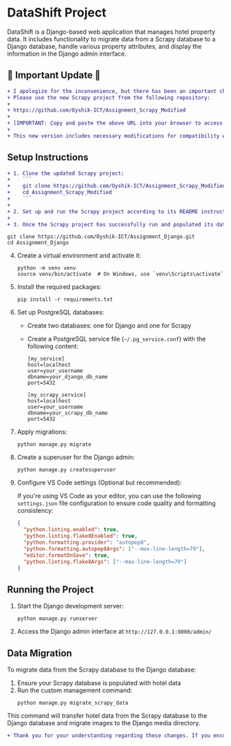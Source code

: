# DataShift Project

DataShift is a Django-based web application that manages hotel property data. It includes functionality to migrate data from a Scrapy database to a Django database, handle various property attributes, and display the information in the Django admin interface.

## 🚨 Important Update 🚨

```diff
+ I apologize for the inconvenience, but there has been an important change to the Scrapy project.
+ Please use the new Scrapy project from the following repository:
+
+ https://github.com/Oyshik-ICT/Assignment_Scrapy_Modified
+
+ [IMPORTANT: Copy and paste the above URL into your browser to access the new repository]
+
+ This new version includes necessary modifications for compatibility with the Django project.
```

## Setup Instructions

````diff
+ 1. Clone the updated Scrapy project:
+    ```
+    git clone https://github.com/Oyshik-ICT/Assignment_Scrapy_Modified.git
+    cd Assignment_Scrapy_Modified
+    ```
+
+ 2. Set up and run the Scrapy project according to its README instructions.
+
+ 3. Once the Scrapy project has successfully run and populated its database, proceed with the Django project setup:
````

```
git clone https://github.com/Oyshik-ICT/Assignment_Django.git
cd Assignment_Django
```

4. Create a virtual environment and activate it:

   ```
   python -m venv venv
   source venv/bin/activate  # On Windows, use `venv\Scripts\activate`
   ```

5. Install the required packages:

   ```
   pip install -r requirements.txt
   ```

6. Set up PostgreSQL databases:

   - Create two databases: one for Django and one for Scrapy
   - Create a PostgreSQL service file (`~/.pg_service.conf`) with the following content:

     ```
     [my_service]
     host=localhost
     user=your_username
     dbname=your_django_db_name
     port=5432

     [my_scrapy_service]
     host=localhost
     user=your_username
     dbname=your_scrapy_db_name
     port=5432
     ```

7. Apply migrations:

   ```
   python manage.py migrate
   ```

8. Create a superuser for the Django admin:

   ```
   python manage.py createsuperuser
   ```

9. Configure VS Code settings (Optional but recommended):

   If you're using VS Code as your editor, you can use the following `settings.json` file configuration to ensure code quality and formatting consistency:

   ```json
   {
     "python.linting.enabled": true,
     "python.linting.flake8Enabled": true,
     "python.formatting.provider": "autopep8",
     "python.formatting.autopep8Args": ["--max-line-length=79"],
     "editor.formatOnSave": true,
     "python.linting.flake8Args": ["--max-line-length=79"]
   }
   ```

## Running the Project

1. Start the Django development server:

   ```
   python manage.py runserver
   ```

2. Access the Django admin interface at `http://127.0.0.1:8000/admin/`

## Data Migration

To migrate data from the Scrapy database to the Django database:

1. Ensure your Scrapy database is populated with hotel data
2. Run the custom management command:
   ```
   python manage.py migrate_scrapy_data
   ```

This command will transfer hotel data from the Scrapy database to the Django database and migrate images to the Django media directory.

```diff
+ Thank you for your understanding regarding these changes. If you encounter any issues, please don't hesitate to reach out.
```
